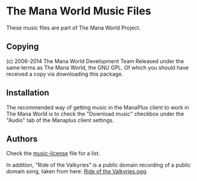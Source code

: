 # The Mana World Music Files

These music files are part of The Mana World Project.

## Copying

(c) 2006-2014 The Mana World Development Team Released under the same terms as The Mana World, the GNU GPL. Of which you should have received a copy via downloading this package.


## Installation

The recommended way of getting music in the ManaPlus client to work in The Mana World is to check the "Download music" checkbox under the "Audio" tab of the Manaplus client settings.


## Authors

Check the [music-license](music-license.md) file for a list.

In addition, "Ride of the Valkyries" is a public domain recording of a public domain song, taken from here: [Ride of the Valkyries.ogg](http://upload.wikimedia.org/wikipedia/commons/archive/2/29/20100528231037%21Richard_Wagner_-_Ride_of_the_Valkyries.ogg).
